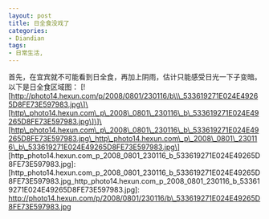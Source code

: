 ```yaml
---
layout: post
title: 日全食没戏了
categories:
- Diandian
tags:
- 日常生活, 
---
```

首先，在宜宾就不可能看到日全食，再加上阴雨，估计只能感受日光一下子变暗。 以下是日全食区域图： \[!\[http://photo14.hexun.com/p/2008/0801/230116/b\\\_533619271E024E49265D8FE73E597983.jpg\]\[http\_photo14.hexun.com\_p\_2008\_0801\_230116\_b\_533619271E024E49265D8FE73E597983.jpg\]\]\[http\_photo14.hexun.com\_p\_2008\_0801\_230116\_b\_533619271E024E49265D8FE73E597983.jpg\_http\_photo14.hexun.com\_p\_2008\_0801\_230116\_b\_533619271E024E49265D8FE73E597983.jpg\] \[http\_photo14.hexun.com\_p\_2008\_0801\_230116\_b\_533619271E024E49265D8FE73E597983.jpg\]: \[http\_photo14.hexun.com\_p\_2008\_0801\_230116\_b\_533619271E024E49265D8FE73E597983.jpg\_http\_photo14.hexun.com\_p\_2008\_0801\_230116\_b\_533619271E024E49265D8FE73E597983.jpg\]: http://photo14.hexun.com/p/2008/0801/230116/b\_533619271E024E49265D8FE73E597983.jpg